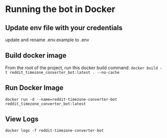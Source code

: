 # Running the bot in Docker

## Update env file with your credentials

update and rename .env.example to .env

## Build docker image

From the root of the project, run this docker build command: `docker build -t reddit_timezone_converter_bot:latest . --no-cache`

## Run Docker Image

`docker run -d --name=reddit-timezone-converter-bot reddit_timezone_converter_bot:latest`

## View Logs

`docker logs -f reddit-timezone-converter-bot`
